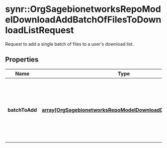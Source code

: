 # synr::OrgSagebionetworksRepoModelDownloadAddBatchOfFilesToDownloadListRequest

Request to add a single batch of files to a user's download list.

## Properties
Name | Type | Description | Notes
------------ | ------------- | ------------- | -------------
**batchToAdd** | [**array[OrgSagebionetworksRepoModelDownloadDownloadListItem]**](org.sagebionetworks.repo.model.download.DownloadListItem.md) | The batch of files to add to the user&#39;s download list. Note: There is a limit of 1000 files per batch. | [optional] 


